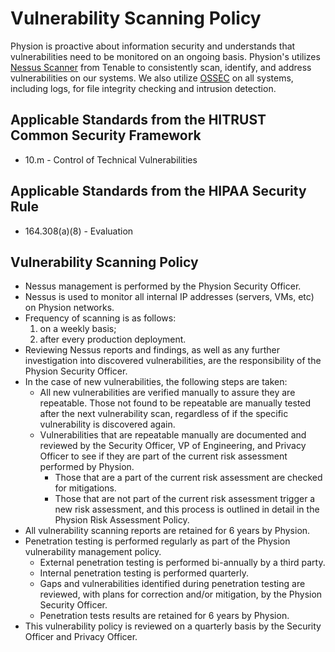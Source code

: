 # Vulnerability Scanning Policy

Physion is proactive about information security and understands that vulnerabilities need to be monitored on an ongoing basis. Physion's utilizes [Nessus Scanner](http://www.tenable.com/products/nessus) from Tenable to consistently scan, identify, and address vulnerabilities on our systems. We also utilize [OSSEC](http://www.ossec.net/) on all systems, including logs, for file integrity checking and intrusion detection.

## Applicable Standards from the HITRUST Common Security Framework

* 10.m - Control of Technical Vulnerabilities

## Applicable Standards from the HIPAA Security Rule

* 164.308(a)(8) - Evaluation

## Vulnerability Scanning Policy

* Nessus management is performed by the Physion Security Officer.
* Nessus is used to monitor all internal IP addresses (servers, VMs, etc) on Physion networks.
* Frequency of scanning is as follows:
	1. on a weekly basis;
	2. after every production deployment.
* Reviewing Nessus reports and findings, as well as any further investigation into discovered vulnerabilities, are the responsibility of the Physion Security Officer.
* In the case of new vulnerabilities, the following steps are taken:
	* All new vulnerabilities are verified manually to assure they are repeatable. Those not found to be repeatable are manually tested after the next vulnerability scan, regardless of if the specific vulnerability is discovered again.
	* Vulnerabilities that are repeatable manually are documented and reviewed by the Security Officer, VP of Engineering, and Privacy Officer to see if they are part of the current risk assessment performed by Physion.
		* Those that are a part of the current risk assessment are checked for mitigations.
		* Those that are not part of the current risk assessment trigger a new risk assessment, and this process is outlined in detail in the Physion Risk Assessment Policy.
* All vulnerability scanning reports are retained for 6 years by Physion.
* Penetration testing is performed regularly as part of the Physion vulnerability management policy.
	* External penetration testing is performed bi-annually by a third party.
	* Internal penetration testing is performed quarterly.
	* Gaps and vulnerabilities identified during penetration testing are reviewed, with plans for correction and/or mitigation, by the Physion Security Officer.
	* Penetration tests results are retained for 6 years by Physion.
* This vulnerability policy is reviewed on a quarterly basis by the Security Officer and Privacy Officer.
